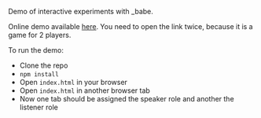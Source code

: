 Demo of interactive experiments with \_babe.

Online demo available [here](https://color-reference.netlify.com/). You need to open the link twice, because it is a game for 2 players.

To run the demo:

-   Clone the repo
-   `npm install`
-   Open `index.html` in your browser
-   Open `index.html` in another browser tab
-   Now one tab should be assigned the speaker role and another the listener role
